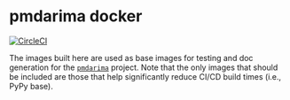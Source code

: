 # pmdarima docker

[![CircleCI](https://circleci.com/gh/tgsmith61591/pmdarima-docker.svg?style=svg)](https://circleci.com/gh/tgsmith61591/pmdarima-docker)

The images built here are used as base images for testing and doc generation for
the [`pmdarima`](http://github.com/tgsmith61591/pmdarima) project.
Note that the only images that should be included are those that help significantly
reduce CI/CD build times (i.e., PyPy base).
